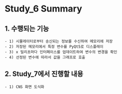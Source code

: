 # Study_6 Summary
## 1. 수행되는 기능
    - 1) 시뮬레이터로부터 송신되는 정보를 수신하여 메모리에 저장
    - 2) 저장된 메모리에서 특정 변수를 PyQt5로 디스플레이
    - 3) x 밀리초마다 인터페이스를 업데이트하여 변수의 변경을 확인
    - 4) 선정된 변수에 따라서 값을 그래프로 호출
    
## 2. Study_7에서 진행할 내용
    - 1) CNS 화면 도식화